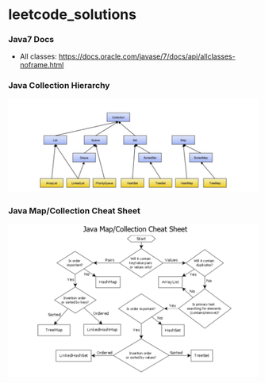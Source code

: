 # leetcode_solutions

### Java7 Docs
- All classes: https://docs.oracle.com/javase/7/docs/api/allclasses-noframe.html 

### Java Collection Hierarchy
![alt text](misc/JavaCollectionHierarchy.png)

### Java Map/Collection Cheat Sheet
![alt text](misc/JavaMapCollectionCheatSheet.png)
